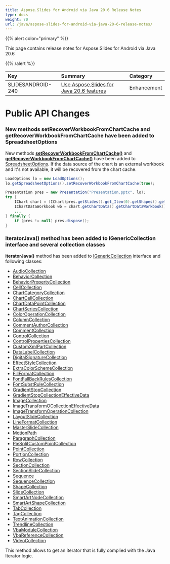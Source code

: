 ```yaml
---
title: Aspose.Slides for Android via Java 20.6 Release Notes
type: docs
weight: 70
url: /java/aspose-slides-for-android-via-java-20-6-release-notes/
---
```


{{% alert color="primary" %}} 

This page contains release notes for Aspose.Slides for Android via Java 20.6

{{% /alert %}} 

|**Key**|**Summary**|**Category**|
| :- | :- | :- |
|SLIDESANDROID-240|[Use Aspose.Slides for Java 20.6 features](/slides/java/aspose-slides-for-java-20-6-release-notes/)|Enhancement|

# **Public API Changes**
### **New methods setRecoverWorkbookFromChartCache and getRecoverWorkbookFromChartCache have been added to SpreadsheetOptions**


New methods [**setRecoverWorkbookFromChartCache()**](https://apireference.aspose.com/slides/androidjava/com.aspose.slides/SpreadsheetOptions#setRecoverWorkbookFromChartCache-boolean-) and [**getRecoverWorkbookFromChartCache()**](https://apireference.aspose.com/slides/androidjava/com.aspose.slides/SpreadsheetOptions#getRecoverWorkbookFromChartCache--) have been added to [SpreadsheetOptions](https://apireference.aspose.com/slides/androidjava/com.aspose.slides/SpreadsheetOptions). If the data source of the chart is an external workbook and it's not available, it will be recovered from the chart cache.

``` java
LoadOptions lo = new LoadOptions();
lo.getSpreadsheetOptions().setRecoverWorkbookFromChartCache(true);

Presentation pres = new Presentation("Presentation.pptx", lo);
try {
    IChart chart = (IChart)pres.getSlides().get_Item(0).getShapes().get_Item(0);
    IChartDataWorkbook wb = chart.getChartData().getChartDataWorkbook();
    ...
} finally {
    if (pres != null) pres.dispose();
}
```

### **iteratorJava() method has been added to IGenericCollection interface and several collection classes**
**iteratorJava()** method has been added to [IGenericCollection](https://apireference.aspose.com/slides/androidjava/com.aspose.slides/IGenericCollection) interface and following classes:

- [AudioCollection](https://apireference.aspose.com/slides/androidjava/com.aspose.slides/AudioCollection#iteratorJava--)
- [BehaviorCollection](https://apireference.aspose.com/slides/androidjava/com.aspose.slides/BehaviorCollection#iteratorJava--)
- [BehaviorPropertyCollection](https://apireference.aspose.com/slides/androidjava/com.aspose.slides/BehaviorPropertyCollection#iteratorJava--)
- [CellCollection](https://apireference.aspose.com/slides/androidjava/com.aspose.slides/CellCollection#iteratorJava--)
- [ChartCategoryCollection](https://apireference.aspose.com/slides/androidjava/com.aspose.slides/ChartCategoryCollection#iteratorJava--)
- [ChartCellCollection](https://apireference.aspose.com/slides/androidjava/com.aspose.slides/ChartCellCollection#iteratorJava--)
- [ChartDataPointCollection](https://apireference.aspose.com/slides/androidjava/com.aspose.slides/ChartDataPointCollection#iteratorJava--)
- [ChartSeriesCollection](https://apireference.aspose.com/slides/androidjava/com.aspose.slides/ChartSeriesCollection#iteratorJava--)
- [ColorOperationCollection](https://apireference.aspose.com/slides/androidjava/com.aspose.slides/ColorOperationCollection#iteratorJava--)
- [ColumnCollection](https://apireference.aspose.com/slides/androidjava/com.aspose.slides/ColumnCollection#iteratorJava--)
- [CommentAuthorCollection](https://apireference.aspose.com/slides/androidjava/com.aspose.slides/CommentAuthorCollection#iteratorJava--)
- [CommentCollection](https://apireference.aspose.com/slides/androidjava/com.aspose.slides/CommentCollection#iteratorJava--)
- [ControlCollection](https://apireference.aspose.com/slides/androidjava/com.aspose.slides/ControlCollection#iteratorJava--)
- [ControlPropertiesCollection](https://apireference.aspose.com/slides/androidjava/com.aspose.slides/ControlPropertiesCollection#iteratorJava--)
- [CustomXmlPartCollection](https://apireference.aspose.com/slides/androidjava/com.aspose.slides/CustomXmlPartCollection#iteratorJava--)
- [DataLabelCollection](https://apireference.aspose.com/slides/androidjava/com.aspose.slides/DataLabelCollection#iteratorJava--)
- [DigitalSignatureCollection](https://apireference.aspose.com/slides/androidjava/com.aspose.slides/DigitalSignatureCollection#iteratorJava--)
- [EffectStyleCollection](https://apireference.aspose.com/slides/androidjava/com.aspose.slides/EffectStyleCollection#iteratorJava--)
- [ExtraColorSchemeCollection](https://apireference.aspose.com/slides/androidjava/com.aspose.slides/ExtraColorSchemeCollection#iteratorJava--)
- [FillFormatCollection](https://apireference.aspose.com/slides/androidjava/com.aspose.slides/FillFormatCollection#iteratorJava--)
- [FontFallBackRulesCollection](https://apireference.aspose.com/slides/androidjava/com.aspose.slides/FontFallBackRulesCollection#iteratorJava--)
- [FontSubstRuleCollection](https://apireference.aspose.com/slides/androidjava/com.aspose.slides/FontSubstRuleCollection#iteratorJava--)
- [GradientStopCollection](https://apireference.aspose.com/slides/androidjava/com.aspose.slides/GradientStopCollection#iteratorJava--)
- [GradientStopCollectionEffectiveData](https://apireference.aspose.com/slides/androidjava/com.aspose.slides/GradientStopCollectionEffectiveData#iteratorJava--)
- [ImageCollection](https://apireference.aspose.com/slides/androidjava/com.aspose.slides/ImageCollection#iteratorJava--)
- [ImageTransformOCollectionEffectiveData](https://apireference.aspose.com/slides/androidjava/com.aspose.slides/ImageTransformOCollectionEffectiveData#iteratorJava--)
- [ImageTransformOperationCollection](https://apireference.aspose.com/slides/androidjava/com.aspose.slides/ImageTransformOperationCollection#iteratorJava--)
- [LayoutSlideCollection](https://apireference.aspose.com/slides/androidjava/com.aspose.slides/LayoutSlideCollection#iteratorJava--)
- [LineFormatCollection](https://apireference.aspose.com/slides/androidjava/com.aspose.slides/LineFormatCollection#iteratorJava--)
- [MasterSlideCollection](https://apireference.aspose.com/slides/androidjava/com.aspose.slides/MasterSlideCollection#iteratorJava--)
- [MotionPath](https://apireference.aspose.com/slides/androidjava/com.aspose.slides/MotionPath#iteratorJava--)
- [ParagraphCollection](https://apireference.aspose.com/slides/androidjava/com.aspose.slides/ParagraphCollection#iteratorJava--)
- [PieSplitCustomPointCollection](https://apireference.aspose.com/slides/androidjava/com.aspose.slides/PieSplitCustomPointCollection#iteratorJava--)
- [PointCollection](https://apireference.aspose.com/slides/androidjava/com.aspose.slides/PointCollection#iteratorJava--)
- [PortionCollection](https://apireference.aspose.com/slides/androidjava/com.aspose.slides/PortionCollection#iteratorJava--)
- [RowCollection](https://apireference.aspose.com/slides/androidjava/com.aspose.slides/RowCollection#iteratorJava--)
- [SectionCollection](https://apireference.aspose.com/slides/androidjava/com.aspose.slides/SectionCollection#iteratorJava--)
- [SectionSlideCollection](https://apireference.aspose.com/slides/androidjava/com.aspose.slides/SectionSlideCollection#iteratorJava--)
- [Sequence](https://apireference.aspose.com/slides/androidjava/com.aspose.slides/Sequence#iteratorJava--)
- [SequenceCollection](https://apireference.aspose.com/slides/androidjava/com.aspose.slides/SequenceCollection#iteratorJava--)
- [ShapeCollection](https://apireference.aspose.com/slides/androidjava/com.aspose.slides/ShapeCollection#iteratorJava--)
- [SlideCollection](https://apireference.aspose.com/slides/androidjava/com.aspose.slides/SlideCollection#iteratorJava--)
- [SmartArtNodeCollection](https://apireference.aspose.com/slides/androidjava/com.aspose.slides/SmartArtNodeCollection#iteratorJava--)
- [SmartArtShapeCollection](https://apireference.aspose.com/slides/androidjava/com.aspose.slides/SmartArtShapeCollection#iteratorJava--)
- [TabCollection](https://apireference.aspose.com/slides/androidjava/com.aspose.slides/TabCollection#iteratorJava--)
- [TagCollection](https://apireference.aspose.com/slides/androidjava/com.aspose.slides/TagCollection#iteratorJava--)
- [TextAnimationCollection](https://apireference.aspose.com/slides/androidjava/com.aspose.slides/TextAnimationCollection#iteratorJava--)
- [TrendlineCollection](https://apireference.aspose.com/slides/androidjava/com.aspose.slides/TrendlineCollection#iteratorJava--)
- [VbaModuleCollection](https://apireference.aspose.com/slides/androidjava/com.aspose.slides/VbaModuleCollection#iteratorJava--)
- [VbaReferenceCollection](https://apireference.aspose.com/slides/androidjava/com.aspose.slides/VbaReferenceCollection#iteratorJava--)
- [VideoCollection](https://apireference.aspose.com/slides/androidjava/com.aspose.slides/VideoCollection#iteratorJava--)

This method allows to get an iterator that is fully complied with the Java Iterator logic.
